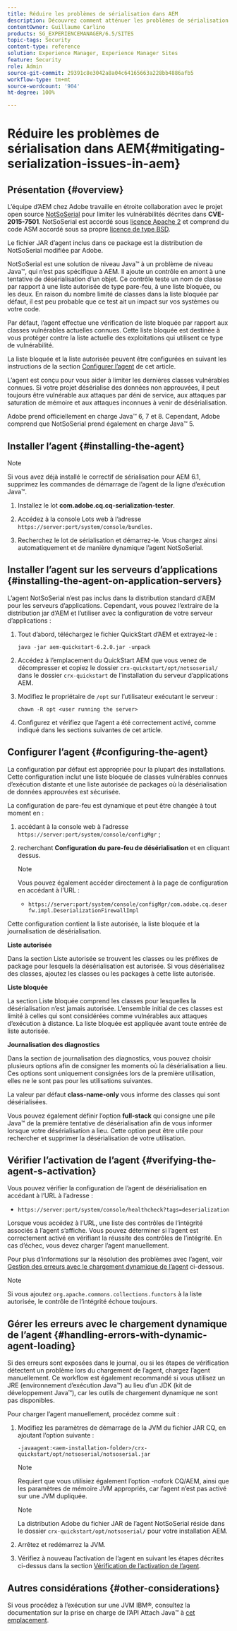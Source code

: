 ```yaml
---
title: Réduire les problèmes de sérialisation dans AEM
description: Découvrez comment atténuer les problèmes de sérialisation dans AEM.
contentOwner: Guillaume Carlino
products: SG_EXPERIENCEMANAGER/6.5/SITES
topic-tags: Security
content-type: reference
solution: Experience Manager, Experience Manager Sites
feature: Security
role: Admin
source-git-commit: 29391c8e3042a8a04c64165663a228bb4886afb5
workflow-type: tm+mt
source-wordcount: '904'
ht-degree: 100%

---
```


# Réduire les problèmes de sérialisation dans AEM{#mitigating-serialization-issues-in-aem}

## Présentation {#overview}

L’équipe d’AEM chez Adobe travaille en étroite collaboration avec le projet open source [NotSoSerial](https://github.com/kantega/notsoserial) pour limiter les vulnérabilités décrites dans **CVE-2015-7501**. NotSoSerial est accordé sous [licence Apache 2](https://www.apache.org/licenses/LICENSE-2.0) et comprend du code ASM accordé sous sa propre [licence de type BSD](https://asm.ow2.io/).

Le fichier JAR d’agent inclus dans ce package est la distribution de NotSoSerial modifiée par Adobe.

NotSoSerial est une solution de niveau Java™ à un problème de niveau Java™, qui n’est pas spécifique à AEM. Il ajoute un contrôle en amont à une tentative de désérialisation d’un objet. Ce contrôle teste un nom de classe par rapport à une liste autorisée de type pare-feu, à une liste bloquée, ou les deux. En raison du nombre limité de classes dans la liste bloquée par défaut, il est peu probable que ce test ait un impact sur vos systèmes ou votre code.

Par défaut, l’agent effectue une vérification de liste bloquée par rapport aux classes vulnérables actuelles connues. Cette liste bloquée est destinée à vous protéger contre la liste actuelle des exploitations qui utilisent ce type de vulnérabilité.

La liste bloquée et la liste autorisée peuvent être configurées en suivant les instructions de la section [Configurer l’agent](/help/sites-administering/mitigating-serialization-issues.md#configuring-the-agent) de cet article.

L’agent est conçu pour vous aider à limiter les dernières classes vulnérables connues. Si votre projet désérialise des données non approuvées, il peut toujours être vulnérable aux attaques par déni de service, aux attaques par saturation de mémoire et aux attaques inconnues à venir de désérialisation.

Adobe prend officiellement en charge Java™ 6, 7 et 8. Cependant, Adobe comprend que NotSoSerial prend également en charge Java™ 5.

## Installer l’agent {#installing-the-agent}

>[!NOTE]
>
>Si vous avez déjà installé le correctif de sérialisation pour AEM 6.1, supprimez les commandes de démarrage de l’agent de la ligne d’exécution Java™.

1. Installez le lot **com.adobe.cq.cq-serialization-tester**.

1. Accédez à la console Lots web à l’adresse `https://server:port/system/console/bundles`.
1. Recherchez le lot de sérialisation et démarrez-le. Vous chargez ainsi automatiquement et de manière dynamique l’agent NotSoSerial.

## Installer l’agent sur les serveurs d’applications {#installing-the-agent-on-application-servers}

L’agent NotSoSerial n’est pas inclus dans la distribution standard d’AEM pour les serveurs d’applications. Cependant, vous pouvez l’extraire de la distribution jar d’AEM et l’utiliser avec la configuration de votre serveur d’applications :

1. Tout d’abord, téléchargez le fichier QuickStart d’AEM et extrayez-le :

   ```shell
   java -jar aem-quickstart-6.2.0.jar -unpack
   ```

1. Accédez à l’emplacement du QuickStart AEM que vous venez de décompresser et copiez le dossier `crx-quickstart/opt/notsoserial/` dans le dossier `crx-quickstart` de l’installation du serveur d’applications AEM.

1. Modifiez le propriétaire de `/opt` sur l’utilisateur exécutant le serveur :

   ```shell
   chown -R opt <user running the server>
   ```

1. Configurez et vérifiez que l’agent a été correctement activé, comme indiqué dans les sections suivantes de cet article.

## Configurer l’agent {#configuring-the-agent}

La configuration par défaut est appropriée pour la plupart des installations. Cette configuration inclut une liste bloquée de classes vulnérables connues d’exécution distante et une liste autorisée de packages où la désérialisation de données approuvées est sécurisée.

La configuration de pare-feu est dynamique et peut être changée à tout moment en :

1. accédant à la console web à l’adresse `https://server:port/system/console/configMgr` ;
1. recherchant **Configuration du pare-feu de désérialisation** et en cliquant dessus.

   >[!NOTE]
   >
   >Vous pouvez également accéder directement à la page de configuration en accédant à l’URL :
   >
   >* `https://server:port/system/console/configMgr/com.adobe.cq.deserfw.impl.DeserializationFirewallImpl`

Cette configuration contient la liste autorisée, la liste bloquée et la journalisation de désérialisation.

**Liste autorisée**

Dans la section Liste autorisée se trouvent les classes ou les préfixes de package pour lesquels la désérialisation est autorisée. Si vous désérialisez des classes, ajoutez les classes ou les packages à cette liste autorisée.

**Liste bloquée**

La section Liste bloquée comprend les classes pour lesquelles la désérialisation n’est jamais autorisée. L’ensemble initial de ces classes est limité à celles qui sont considérées comme vulnérables aux attaques d’exécution à distance. La liste bloquée est appliquée avant toute entrée de liste autorisée.

**Journalisation des diagnostics**

Dans la section de journalisation des diagnostics, vous pouvez choisir plusieurs options afin de consigner les moments où la désérialisation a lieu. Ces options sont uniquement consignées lors de la première utilisation, elles ne le sont pas pour les utilisations suivantes.

La valeur par défaut **class-name-only** vous informe des classes qui sont désérialisées.

Vous pouvez également définir l’option **full-stack** qui consigne une pile Java™ de la première tentative de désérialisation afin de vous informer lorsque votre désérialisation a lieu. Cette option peut être utile pour rechercher et supprimer la désérialisation de votre utilisation.

## Vérifier l’activation de l’agent {#verifying-the-agent-s-activation}

Vous pouvez vérifier la configuration de l’agent de désérialisation en accédant à l’URL à l’adresse :

* `https://server:port/system/console/healthcheck?tags=deserialization`

Lorsque vous accédez à l’URL, une liste des contrôles de l’intégrité associés à l’agent s’affiche. Vous pouvez déterminer si l’agent est correctement activé en vérifiant la réussite des contrôles de l’intégrité. En cas d’échec, vous devez charger l’agent manuellement.

Pour plus d’informations sur la résolution des problèmes avec l’agent, voir [Gestion des erreurs avec le chargement dynamique de l’agent](#handling-errors-with-dynamic-agent-loading) ci-dessous.

>[!NOTE]
>
>Si vous ajoutez `org.apache.commons.collections.functors` à la liste autorisée, le contrôle de l’intégrité échoue toujours.

## Gérer les erreurs avec le chargement dynamique de l’agent {#handling-errors-with-dynamic-agent-loading}

Si des erreurs sont exposées dans le journal, ou si les étapes de vérification détectent un problème lors du chargement de l’agent, chargez l’agent manuellement. Ce workflow est également recommandé si vous utilisez un JRE (environnement d’exécution Java™) au lieu d’un JDK (kit de développement Java™), car les outils de chargement dynamique ne sont pas disponibles.

Pour charger l’agent manuellement, procédez comme suit :

1. Modifiez les paramètres de démarrage de la JVM du fichier JAR CQ, en ajoutant l’option suivante :

   ```shell
   -javaagent:<aem-installation-folder>/crx-quickstart/opt/notsoserial/notsoserial.jar
   ```

   >[!NOTE]
   >
   >Requiert que vous utilisiez également l’option -nofork CQ/AEM, ainsi que les paramètres de mémoire JVM appropriés, car l’agent n’est pas activé sur une JVM dupliquée.

   >[!NOTE]
   >
   >La distribution Adobe du fichier JAR de l’agent NotSoSerial réside dans le dossier `crx-quickstart/opt/notsoserial/` pour votre installation AEM.

1. Arrêtez et redémarrez la JVM.

1. Vérifiez à nouveau l’activation de l’agent en suivant les étapes décrites ci-dessus dans la section [Vérification de l’activation de l’agent](/help/sites-administering/mitigating-serialization-issues.md#verifying-the-agent-s-activation).

## Autres considérations {#other-considerations}

Si vous procédez à l’exécution sur une JVM IBM®, consultez la documentation sur la prise en charge de l’API Attach Java™ à [cet emplacement](https://www.ibm.com/docs/en/sdk-java-technology/8?topic=documentation-java-attach-api).
